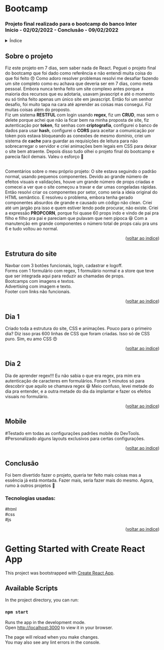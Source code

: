 <h1> Bootcamp</h1>
<h3> Projeto final realizado para o bootcamp do banco Inter
  <br />
Início - 02/02/2022 - Conclusão - 09/02/2022 </h3>

<!-- TABLE OF CONTENTS -->
<details>
  <summary name="indice">Índice</summary>
  <ol>   
    <li><a href="#projeto">Sobre o projeto</a></li>
    <li><a href="#estrutura">Estrutura do site</a></li>
    <li><a href="#dia1">Dia 1</a></li>
    <li><a href="#dia2">Dia 2</a></li>
    <li><a href="#dia3">Dia 3</a></li>
    <li><a href="#conclusão">Conclusão</a></li>
  </ol>
</details>
<h2 name="projeto"> Sobre o projeto  </h2>
Fiz este projeto em 7 dias, sem saber nada de React. Peguei o projeto final do bootcamp que foi dado como referência e não entendi muita coisa do que foi feito 😠 Como adoro resolver problemas resolvi me desafiar fazendo um site completo como eu achava que deveria ser em 7 dias, como meta pessoal. Embora nunca tenha feito um site complexo antes porque a maioria dos recursos que eu adotaria, usavam javascript e até o momento eu só tinha feito apenas um único site em javascript. Então foi um senhor desafio, foi muito tapa na cara até aprender as coisas mas consegui. Fiz muitas coisas além do proposto.<br /> Fiz um sistema <strong>RESTFUL</strong> com login usando <strong>regex</strong>, fiz um <strong>CRUD</strong>, mas sem o delete porque achei que não ia ficar bem na minha proposta de site, fiz autenticação por <strong>token</strong>, fiz senhas com <strong>criptografia</strong>, configurei o banco de dados para usar <strong>hash</strong>, configurei o <strong>CORS</strong> para aceitar a comunicação por token pois estava bloqueando as conexões de mesmo domínio, criei um sistema de <strong>cache</strong> para guardar as requisições de leitura para não sobrecarregar o servidor e criei animações bem legais em CSS para deixar o site bem atraente. Depois disso tudo olhei o projeto final do bootcamp e parecia fácil demais. Valeu o esforço 👊
<br /><br />

Comentários sobre o meu próprio projeto: O site estava seguindo o padrão normal, usando pequenos componentes. Devido ao grande número de efeitos visuais e validações, houve um grande número de props criadas e comecei a ver que o site começou a travar e dar umas congeladas rápidas. Então resolvi criar os componentes por setor, como seria a ideia original do HTML semântico. E resolveu o problema, embora tenha gerado componentes absurdos de grande e causado um código não clean. Criei até um jargão pra isso e quem estiver lendo pode procurar, não existe. Criei a expressão <strong>PROPCORN</strong>, porque foi quase 60 props indo e vindo de pai pra filho e filho pra pai e pareciam que pulavam que nem pipoca 😆 Com a manutenção em grande componentes o número total de props caiu pra uns 6 e tudo voltou ao normal.
<p align="right">(<a href="#indice">voltar ao indice</a>)</p>
 
<h2 name="estrutura"> Estrutura do site  </h2>
Navbar com 3 botões funcionais, login, cadastrar e logoff. <br />
Forms com 1 formulário com regex, 1 formulário normal e a store que teve que ser integrada aqui para reduzir as chamadas de props.<br />
Bootcamps com imagens e textos. <br />
Advertising com imagem e texto. <br />
Footer com links não funcionais. <br />
<p align="right">(<a href="#indice">voltar ao indice</a>)</p>

<h2 name="dia1"> Dia 1</h2>
Criado toda a estrutura do site, CSS e animações. Pouco para o primeiro dia? Diz isso pras 600 linhas de CSS que foram criadas. Isso só de CSS puro. Sim, eu amo CSS 😍
<p align="right">(<a href="#indice">voltar ao indice</a>)</p>

<h2 name="dia2"> Dia 2 </h2>
Dia de aprender regex!!! Eu não sabia o que era regex, pra mim era autenticação de caracteres em formulários. Foram 5 minutos só para descobrir que aquilo se chamava regex 😆
Meio confuso, levei metade do dia pra entender, e a outra metade do dia da implantar e fazer os efeitos visuais no formulário.
<p align="right">(<a href="#indice">voltar ao indice</a>)</p>

<h2 name="mobile">Mobile </h2>
#Testado em todas as configurações padrões mobile do DevTools.  
<br />
#Personalizado alguns layouts exclusivos para certas configurações.
<p align="right">(<a href="#indice">voltar ao indice</a>)</p>

<h2 name="conclusão">Conclusão</h2>
Foi bem divertido fazer o projeto, queria ter feito mais coisas mas a essência já está montada. Fazer mais, seria fazer mais do mesmo. Agora, rumo à outros projetos 💪  

<h3>Tecnologias usadas:</h3>
#html
<br />
#css
<br />
#js
<p align="right">(<a href="#indice">voltar ao indice</a>)</p>






















# Getting Started with Create React App

This project was bootstrapped with [Create React App](https://github.com/facebook/create-react-app).

## Available Scripts

In the project directory, you can run:

### `npm start`

Runs the app in the development mode.\
Open [http://localhost:3000](http://localhost:3000) to view it in your browser.

The page will reload when you make changes.\
You may also see any lint errors in the console.

